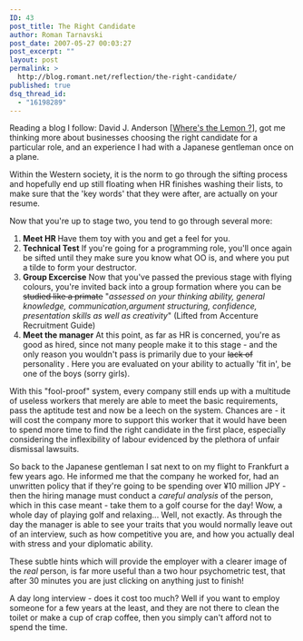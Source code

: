 ```yaml
---
ID: 43
post_title: The Right Candidate
author: Roman Tarnavski
post_date: 2007-05-27 00:03:27
post_excerpt: ""
layout: post
permalink: >
  http://blog.romant.net/reflection/the-right-candidate/
published: true
dsq_thread_id:
  - "16198289"
---
```

Reading a blog I follow: David J. Anderson [<a href="http://www.agilemanagement.net/Articles/Weblog/WherestheLemon.html">Where's the Lemon ?</a>], got me thinking more about businesses choosing the right candidate for a particular role, and an experience I had with a Japanese gentleman once on a plane.

Within the Western society, it is the norm to go through the sifting process and hopefully end up still floating when HR finishes washing their lists, to make sure that the 'key words' that they were after, are actually on your resume.

Now that you're up to stage two, you tend to go through several more:
<ol>
	<li><strong> Meet HR </strong>
Have them toy with you and get a feel for you.</li>
	<li><strong>Technical Test</strong>
If you're going for a programming role, you'll once again be sifted until they make sure you know what OO is, and where you put a tilde to form your destructor.</li>
	<li><strong>Group Excercise</strong>
Now that you've passed the previous stage with flying colours, you're invited back into a group formation where you can be <s>studied like a primate</s> "<em>assessed on your thinking ability, general knowledge, communication,argument structuring, confidence, presentation skills as well as creativity</em>" (Lifted from Accenture Recruitment Guide)</li>
	<li><strong>Meet the manager</strong>
At this point, as far as HR is concerned, you're as good as hired, since not many people make it to this stage - and the only reason you wouldn't pass is primarily due to your <s>lack of</s> personality . Here you are evaluated on your ability to actually 'fit in', be one of the boys (sorry girls).</li>
</ol>
With this "fool-proof" system, every company still ends up with a multitude of useless workers that merely are able to meet the basic requirements, pass the aptitude test and now be a leech on the system. Chances are - it will cost the company more to support this worker that it would have been to spend more time to find the right candidate in the first place, especially considering the inflexibility of labour evidenced by the plethora of unfair dismissal lawsuits.

So back to the Japanese gentleman I sat next to on my flight to Frankfurt a few years ago. He informed me that the company he worked for, had an unwritten policy that if they're going to be spending over ¥10 million JPY - then the hiring manage must conduct a <em>careful analysis</em> of the person, which in this case meant - take them to a golf course for the day!
Wow, a whole day of playing golf and relaxing... Well, not exactly. As through the day the manager is able to see your traits that you would normally leave out of an interview, such as how competitive you are, and how you actually deal with stress and your diplomatic ability.

These subtle hints which will provide the employer with a clearer image of the <em>real</em> person, is far more useful than a two hour psychometric test, that after 30 minutes you are just clicking on anything just to finish!

A day long interview - does it cost too much? Well if you want to employ someone for a few years at the least, and they are not there to clean the toilet or make a cup of crap coffee, then you simply can't afford not to spend the time.